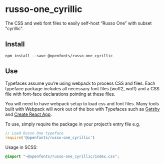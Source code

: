 
# russo-one_cyrillic

The CSS and web font files to easily self-host “Russo One” with subset "cyrillic".

## Install

`npm install --save @openfonts/russo-one_cyrillic`

## Use

Typefaces assume you’re using webpack to process CSS and files. Each typeface
package includes all necessary font files (woff2, woff) and a CSS file with
font-face declarations pointing at these files.

You will need to have webpack setup to load css and font files. Many tools built
with Webpack will work out of the box with Typefaces such as [Gatsby](https://github.com/gatsbyjs/gatsby)
and [Create React App](https://github.com/facebookincubator/create-react-app).

To use, simply require the package in your project’s entry file e.g.

```javascript
// Load Russo One typeface
require('@openfonts/russo-one_cyrillic')
```

Usage in SCSS:
```scss
@import "~@openfonts/russo-one_cyrillic/index.css";
```
